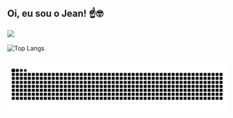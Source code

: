 ## Oi, eu sou o Jean! ☝️🤓

<picture>
  <source
    srcset="https://github-readme-stats.vercel.app/api?username=Jean-Martins22&show_icons=true&theme=dark"
    media="(prefers-color-scheme: dark)"
  />
  <source
    srcset="https://github-readme-stats.vercel.app/api?username=Jean-Martins22&show_icons=true"
    media="(prefers-color-scheme: light), (prefers-color-scheme: no-preference)"
  />
  <img src="https://github-readme-stats.vercel.app/api?username=Jean-Martins22&show_icons=true" />
</picture>

![Top Langs](https://github-readme-stats.vercel.app/api/top-langs/?username=Jean-Martins22&layout=compact&theme=dark)

##

![snake gif](https://github.com/Jean-Martins22/Jean-Martins22/blob/output/github-contribution-grid-snake.svg)
